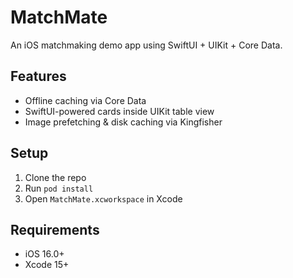 # MatchMate

An iOS matchmaking demo app using SwiftUI + UIKit + Core Data.

## Features
- Offline caching via Core Data
- SwiftUI-powered cards inside UIKit table view
- Image prefetching & disk caching via Kingfisher

## Setup
1. Clone the repo
2. Run `pod install`
3. Open `MatchMate.xcworkspace` in Xcode

## Requirements
- iOS 16.0+
- Xcode 15+
